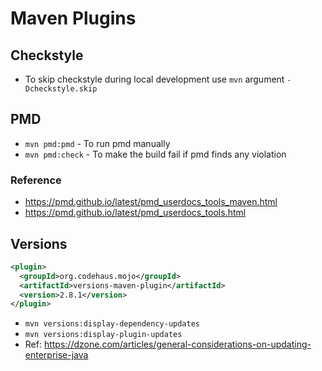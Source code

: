 # Maven Plugins

## Checkstyle
* To skip checkstyle during local development use `mvn` argument `-Dcheckstyle.skip`

## PMD
* `mvn pmd:pmd` - To run pmd manually
* `mvn pmd:check` - To make the build fail if pmd finds any violation

### Reference

* https://pmd.github.io/latest/pmd_userdocs_tools_maven.html
* https://pmd.github.io/latest/pmd_userdocs_tools.html

## Versions

```xml
<plugin>
  <groupId>org.codehaus.mojo</groupId>
  <artifactId>versions-maven-plugin</artifactId>
  <version>2.8.1</version>
</plugin>
```

* `mvn versions:display-dependency-updates`
* `mvn versions:display-plugin-updates`
* Ref: https://dzone.com/articles/general-considerations-on-updating-enterprise-java
